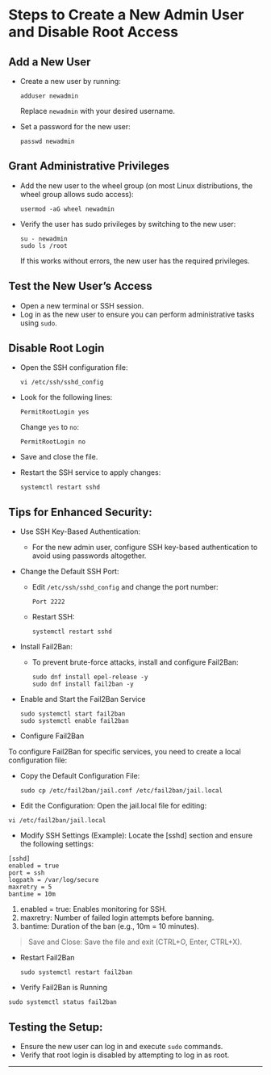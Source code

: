 
# Steps to Create a New Admin User and Disable Root Access

## Add a New User
   - Create a new user by running:
     ```
     adduser newadmin
     ```
     Replace `newadmin` with your desired username.

   - Set a password for the new user:
     ```
     passwd newadmin
     ```

## Grant Administrative Privileges
   - Add the new user to the wheel group (on most Linux distributions, the wheel group allows sudo access):
     ```
     usermod -aG wheel newadmin
     ```

   - Verify the user has sudo privileges by switching to the new user:
     ```
     su - newadmin
     sudo ls /root
     ```
     If this works without errors, the new user has the required privileges.

## Test the New User’s Access
   - Open a new terminal or SSH session.
   - Log in as the new user to ensure you can perform administrative tasks using `sudo`.

## Disable Root Login
   - Open the SSH configuration file:
     ```
     vi /etc/ssh/sshd_config
     ```

   - Look for the following lines:
     ```
     PermitRootLogin yes
     ```
     Change `yes` to `no`:
     ```
     PermitRootLogin no
     ```

   - Save and close the file.

   - Restart the SSH service to apply changes:
     ```
     systemctl restart sshd
     ```


## Tips for Enhanced Security:
- Use SSH Key-Based Authentication:
   - For the new admin user, configure SSH key-based authentication to avoid using passwords altogether.

- Change the Default SSH Port:
   - Edit `/etc/ssh/sshd_config` and change the port number:
     ```
     Port 2222
     ```
   - Restart SSH:
     ```
     systemctl restart sshd
     ```

- Install Fail2Ban:
   - To prevent brute-force attacks, install and configure Fail2Ban:
     ```
     sudo dnf install epel-release -y
     sudo dnf install fail2ban -y
     ```
- Enable and Start the Fail2Ban Service
    ```
    sudo systemctl start fail2ban
    sudo systemctl enable fail2ban
    ```

- Configure Fail2Ban

To configure Fail2Ban for specific services, you need to create a local configuration file:
    
- Copy the Default Configuration File:

    ```
    sudo cp /etc/fail2ban/jail.conf /etc/fail2ban/jail.local
    ```
- Edit the Configuration: Open the jail.local file for editing:

```
vi /etc/fail2ban/jail.local
```

- Modify SSH Settings (Example): Locate the [sshd] section and ensure the following settings:

```
[sshd]
enabled = true
port = ssh
logpath = /var/log/secure
maxretry = 5
bantime = 10m
```

1. enabled = true: Enables monitoring for SSH.
2. maxretry: Number of failed login attempts before banning.
3. bantime: Duration of the ban (e.g., 10m = 10 minutes).

> Save and Close: Save the file and exit (CTRL+O, Enter, CTRL+X).

- Restart Fail2Ban

    ```
    sudo systemctl restart fail2ban
    ```
- Verify Fail2Ban is Running

```
sudo systemctl status fail2ban
```

## Testing the Setup:
- Ensure the new user can log in and execute `sudo` commands.
- Verify that root login is disabled by attempting to log in as root.

---


